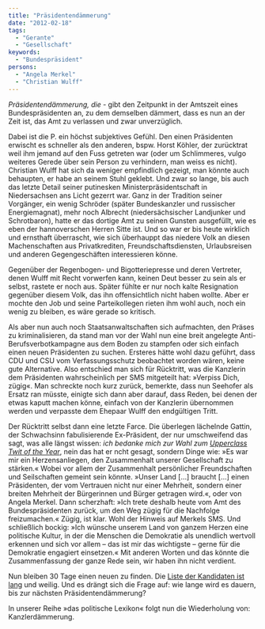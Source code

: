 ```yaml
---
title: "Präsidentendämmerung"
date: "2012-02-18"
tags:
  - "Gerante"
  - "Gesellschaft"
keywords:
  - "Bundespräsident"
persons:
  - "Angela Merkel"
  - "Christian Wulff"
---
```


_Präsidentendämmerung, die_ - gibt den Zeitpunkt in der Amtszeit eines Bundespräsidenten an, zu dem demselben dämmert, dass es nun an der Zeit ist, das Amt zu verlassen und zwar unverzüglich.

Dabei ist die P. ein höchst subjektives Gefühl. Den einen Präsidenten erwischt es schneller als den anderen, bspw. Horst Köhler, der zurücktrat weil ihm jemand auf den Fuss getreten war (oder um Schlimmeres, vulgo weiteres Gerede über sein Person zu verhindern, man weiss es nicht). Christian Wulff hat sich da weniger empfindlich gezeigt, man könnte auch behaupten, er habe an seinem Stuhl geklebt. Und zwar so lange, bis auch das letzte Detail seiner putinesken Ministerpräsidentschaft in Niedersachsen ans Licht gezerrt war. Ganz in der Tradition seiner Vorgänger, ein wenig Schröder (später Bundeskanzler und russischer Energiemagnat), mehr noch Albrecht (niedersächsischer Landjunker und Schrotbaron), hatte er das dortige Amt zu seinen Gunsten ausgefüllt, wie es eben der hannoverschen Herren Sitte ist. Und so war er bis heute wirklich und ernsthaft überrascht, wie sich überhauppt das niedere Volk an diesen Machenschaften aus Privatkrediten, Freundschaftsdiensten, Urlaubsreisen und anderen Gegengeschäften interessieren könne.

Gegenüber der Regenbogen- und Bigotteriepresse und deren Vertreter, denen Wulff mit Recht vorwerfen kann, keinen Deut besser zu sein als er selbst, rastete er noch aus. Später fühlte er nur noch kalte Resignation gegenüber diesem Volk, das ihn offensichtlich nicht haben wollte. Aber er mochte den Job und seine Parteikollegen rieten ihm wohl auch, noch ein wenig zu bleiben, es wäre gerade so kritisch.

Als aber nun auch noch Staatsanwaltschaften sich aufmachten, den Präses zu kriminalisieren, da stand man vor der Wahl nun eine breit angelegte Anti-Berufsverbotkampagne aus dem Boden zu stampfen oder sich einfach einen neuen Präsidenten zu suchen. Ersteres hätte wohl dazu geführt, dass CDU und CSU vom Verfassungsschutz beobachtet worden wären, keine gute Alternative. Also entschied man sich für Rücktritt, was die Kanzlerin dem Präsidenten wahrscheinlich per SMS mitgeteilt hat: »Verpiss Dich, zügig«. Man schreckte noch kurz zurück, bemerkte, dass nun Seehofer als Ersatz ran müsste, einigte sich dann aber darauf, dass Reden, bei denen der etwas kaputt machen könne, einfach von der Kanzlerin übernommen werden und verpasste dem Ehepaar Wulff den endgültigen Tritt.

Der Rücktritt selbst dann eine letzte Farce. Die überlegen lächelnde Gattin, der Schwachsinn fabulisierende Ex-Präsident, der nur umschweifend das sagt, was alle längst wissen: _ich bedanke mich zur Wahl zum [Upperclass Twit of the Year](http://www.youtube.com/watch?v=TSqkdcT25ss)_, nein das hat er ncht gesagt, sondern Dinge wie: »Es war mir ein Herzensanliegen, den Zusammenhalt unserer Gesellschaft zu stärken.« Wobei vor allem der Zusammenhalt persönlicher Freundschaften und Seilschaften gemeint sein könnte. »Unser Land \[…\] braucht \[…\] einen Präsidenten, der vom Vertrauen nicht nur einer Mehrheit, sondern einer breiten Mehrheit der Bürgerinnen und Bürger getragen wird.«, oder von Angela Merkel. Dann scherzhaft: »Ich trete deshalb heute vom Amt des Bundespräsidenten zurück, um den Weg zügig für die Nachfolge freizumachen.« Zügig, ist klar. Wohl der Hinweis auf Merkels SMS. Und schließlich bockig: »Ich wünsche unserem Land von ganzem Herzen eine politische Kultur, in der die Menschen die Demokratie als unendlich wertvoll erkennen und sich vor allem – das ist mir das wichtigste – gerne für die Demokratie engagiert einsetzen.« Mit anderen Worten und das könnte die Zusammenfassung der ganze Rede sein, wir haben ihn nicht verdient.

Nun bleiben 30 Tage einen neuen zu finden. Die [Liste der Kandidaten ist lang](http://www.zeit.de/politik/deutschland/2012-02/bundespraesident-kandidaten-wulff) und weilig. Und es drängt sich die Frage auf: wie lange wird es dauern, bis zur nächsten Präsidentendämmerung?

In unserer Reihe »das politische Lexikon« folgt nun die Wiederholung von: Kanzlerdämmerung.
